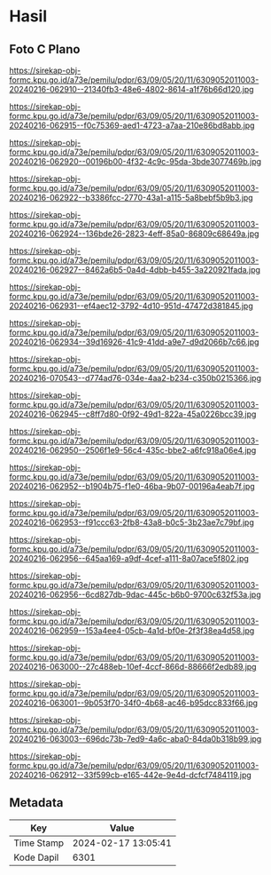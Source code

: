# Hasil

## Foto C Plano

https://sirekap-obj-formc.kpu.go.id/a73e/pemilu/pdpr/63/09/05/20/11/6309052011003-20240216-062910--21340fb3-48e6-4802-8614-a1f76b66d120.jpg

https://sirekap-obj-formc.kpu.go.id/a73e/pemilu/pdpr/63/09/05/20/11/6309052011003-20240216-062915--f0c75369-aed1-4723-a7aa-210e86bd8abb.jpg

https://sirekap-obj-formc.kpu.go.id/a73e/pemilu/pdpr/63/09/05/20/11/6309052011003-20240216-062920--00196b00-4f32-4c9c-95da-3bde3077469b.jpg

https://sirekap-obj-formc.kpu.go.id/a73e/pemilu/pdpr/63/09/05/20/11/6309052011003-20240216-062922--b3386fcc-2770-43a1-a115-5a8bebf5b9b3.jpg

https://sirekap-obj-formc.kpu.go.id/a73e/pemilu/pdpr/63/09/05/20/11/6309052011003-20240216-062924--136bde26-2823-4eff-85a0-86809c68649a.jpg

https://sirekap-obj-formc.kpu.go.id/a73e/pemilu/pdpr/63/09/05/20/11/6309052011003-20240216-062927--8462a6b5-0a4d-4dbb-b455-3a220921fada.jpg

https://sirekap-obj-formc.kpu.go.id/a73e/pemilu/pdpr/63/09/05/20/11/6309052011003-20240216-062931--ef4aec12-3792-4d10-951d-47472d381845.jpg

https://sirekap-obj-formc.kpu.go.id/a73e/pemilu/pdpr/63/09/05/20/11/6309052011003-20240216-062934--39d16926-41c9-41dd-a9e7-d9d2066b7c66.jpg

https://sirekap-obj-formc.kpu.go.id/a73e/pemilu/pdpr/63/09/05/20/11/6309052011003-20240216-070543--d774ad76-034e-4aa2-b234-c350b0215366.jpg

https://sirekap-obj-formc.kpu.go.id/a73e/pemilu/pdpr/63/09/05/20/11/6309052011003-20240216-062945--c8ff7d80-0f92-49d1-822a-45a0226bcc39.jpg

https://sirekap-obj-formc.kpu.go.id/a73e/pemilu/pdpr/63/09/05/20/11/6309052011003-20240216-062950--2506f1e9-56c4-435c-bbe2-a6fc918a06e4.jpg

https://sirekap-obj-formc.kpu.go.id/a73e/pemilu/pdpr/63/09/05/20/11/6309052011003-20240216-062952--b1904b75-f1e0-46ba-9b07-00196a4eab7f.jpg

https://sirekap-obj-formc.kpu.go.id/a73e/pemilu/pdpr/63/09/05/20/11/6309052011003-20240216-062953--f91ccc63-2fb8-43a8-b0c5-3b23ae7c79bf.jpg

https://sirekap-obj-formc.kpu.go.id/a73e/pemilu/pdpr/63/09/05/20/11/6309052011003-20240216-062956--645aa169-a9df-4cef-a111-8a07ace5f802.jpg

https://sirekap-obj-formc.kpu.go.id/a73e/pemilu/pdpr/63/09/05/20/11/6309052011003-20240216-062956--6cd827db-9dac-445c-b6b0-9700c632f53a.jpg

https://sirekap-obj-formc.kpu.go.id/a73e/pemilu/pdpr/63/09/05/20/11/6309052011003-20240216-062959--153a4ee4-05cb-4a1d-bf0e-2f3f38ea4d58.jpg

https://sirekap-obj-formc.kpu.go.id/a73e/pemilu/pdpr/63/09/05/20/11/6309052011003-20240216-063000--27c488eb-10ef-4ccf-866d-88666f2edb89.jpg

https://sirekap-obj-formc.kpu.go.id/a73e/pemilu/pdpr/63/09/05/20/11/6309052011003-20240216-063001--9b053f70-34f0-4b68-ac46-b95dcc833f66.jpg

https://sirekap-obj-formc.kpu.go.id/a73e/pemilu/pdpr/63/09/05/20/11/6309052011003-20240216-063003--696dc73b-7ed9-4a6c-aba0-84da0b318b99.jpg

https://sirekap-obj-formc.kpu.go.id/a73e/pemilu/pdpr/63/09/05/20/11/6309052011003-20240216-062912--33f599cb-e165-442e-9e4d-dcfcf7484119.jpg


## Metadata

| Key        | Value               |
| ---------- | ------------------- |
| Time Stamp | 2024-02-17 13:05:41 |
| Kode Dapil | 6301                |



